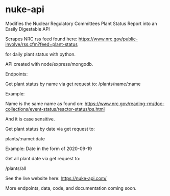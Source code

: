 # nuke-api
Modifies the Nuclear Regulatory Committees Plant Status Report into an Easily Digestable API

Scrapes NRC rss feed found here: 
https://www.nrc.gov/public-involve/rss.cfm?feed=plant-status

for daily plant status with python. 

API created with node/express/mongodb. 

Endpoints: 

Get plant status by name via get request to: 
/plants/name/:name

Example:

Name is the same name as found on: https://www.nrc.gov/reading-rm/doc-collections/event-status/reactor-status/ps.html

And it is case sensitive. 

Get plant status by date via get request to: 

plants/:name/:date

Example: Date in the form of 2020-09-19

Get all plant date via get request to: 

/plants/all

See the live website here: https://nuke-api.com/

More endpoints, data, code, and documentation coming soon. 
